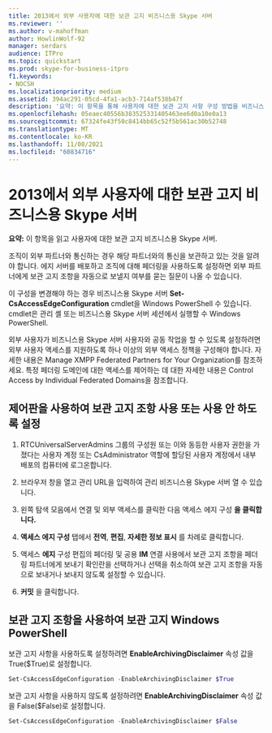```yaml
---
title: 2013에서 외부 사용자에 대한 보관 고지 비즈니스용 Skype 서버
ms.reviewer: ''
ms.author: v-mahoffman
author: HowlinWolf-92
manager: serdars
audience: ITPro
ms.topic: quickstart
ms.prod: skype-for-business-itpro
f1.keywords:
- NOCSH
ms.localizationpriority: medium
ms.assetid: 394ac291-05cd-4fa1-acb3-714af538b47f
description: '요약: 이 항목을 통해 사용자에 대한 보관 고지 사항 구성 방법을 비즈니스용 Skype 서버.'
ms.openlocfilehash: 05eaec40556b383525331405463ee6d0a10e0a13
ms.sourcegitcommit: 67324fe43f50c8414bb65c52f5b561ac30b52748
ms.translationtype: MT
ms.contentlocale: ko-KR
ms.lasthandoff: 11/08/2021
ms.locfileid: "60834716"
---
```

# <a name="configure-archiving-disclaimers-for-external-users-in-skype-for-business-server"></a>2013에서 외부 사용자에 대한 보관 고지 비즈니스용 Skype 서버
 
**요약:** 이 항목을 읽고 사용자에 대한 보관 고지 비즈니스용 Skype 서버.
  
조직이 외부 파트너와 통신하는 경우 해당 파트너와의 통신을 보관하고 있는 것을 알려야 합니다. 에지 서버를 배포하고 조직에 대해 페더링을 사용하도록 설정하면 외부 파트너에게 보관 고지 조항을 자동으로 보낼지 여부를 묻는 질문이 나올 수 있습니다. 
  
이 구성을 변경해야 하는 경우 비즈니스용 Skype 서버 **Set-CsAccessEdgeConfiguration** cmdlet을 Windows PowerShell 수 있습니다. cmdlet은 관리 셸 또는 비즈니스용 Skype 서버 세션에서 실행할 수 Windows PowerShell.
  
외부 사용자가 비즈니스용 Skype 서버 사용자와 공동 작업을 할 수 있도록 설정하려면 외부 사용자 액세스를 지원하도록 하나 이상의 외부 액세스 정책을 구성해야 합니다. 자세한 내용은 Manage XMPP Federated Partners for Your Organization를 참조하세요. 특정 페더링 도메인에 대한 액세스를 제어하는 데 대한 자세한 내용은 Control Access by Individual Federated Domains을 참조합니다.
  
## <a name="enable-or-disable-archiving-disclaimer-using-the-control-panel"></a>제어판을 사용하여 보관 고지 조항 사용 또는 사용 안 하도록 설정

1. RTCUniversalServerAdmins 그룹의 구성원 또는 이와 동등한 사용자 권한을 가졌다는 사용자 계정 또는 CsAdministrator 역할에 할당된 사용자 계정에서 내부 배포의 컴퓨터에 로그온합니다.
    
2. 브라우저 창을 열고 관리 URL을 입력하여 관리 비즈니스용 Skype 서버 열 수 있습니다. 
    
3. 왼쪽 탐색 모음에서 연결 및 외부 액세스를 클릭한 다음 액세스 에지 구성 **을 클릭합니다.**
    
4. **액세스 에지 구성** 탭에서 **전역**, **편집**, **자세한 정보 표시** 를 차례로 클릭합니다.
    
5. 액세스 **에지** 구성 편집의 페더링 및 공용 **IM** 연결  사용에서 보관 고지 조항을 페더링 파트너에게 보내기 확인란을 선택하거나 선택을 취소하여 보관 고지 조항을 자동으로 보내거나 보내지 않도록 설정할 수 있습니다.
    
6. **커밋** 을 클릭합니다.
    
## <a name="enable-or-disable-archiving-disclaimer-using-windows-powershell"></a>보관 고지 조항을 사용하여 보관 고지 Windows PowerShell

보관 고지 사항을 사용하도록 설정하려면 **EnableArchivingDisclaimer** 속성 값을 True($True)로 설정합니다.
  
```powershell
Set-CsAccessEdgeConfiguration -EnableArchivingDisclaimer $True
```

보관 고지 사항을 사용하지 않도록 설정하려면 **EnableArchivingDisclaimer** 속성 값을 False($False)로 설정합니다.
  
```powershell
Set-CsAccessEdgeConfiguration -EnableArchivingDisclaimer $False
```


